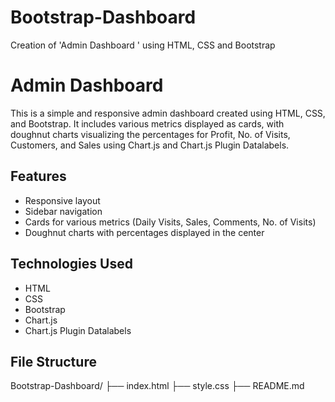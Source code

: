 # Bootstrap-Dashboard 
Creation of 'Admin Dashboard ' using HTML, CSS and Bootstrap

# Admin Dashboard
This is a simple and responsive admin dashboard created using HTML, CSS, and Bootstrap. It includes various metrics displayed as cards, with doughnut charts visualizing the percentages for Profit, No. of Visits, Customers, and Sales using Chart.js and Chart.js Plugin Datalabels.

## Features
- Responsive layout
- Sidebar navigation
- Cards for various metrics (Daily Visits, Sales, Comments, No. of Visits)
- Doughnut charts with percentages displayed in the center

## Technologies Used
- HTML
- CSS
- Bootstrap
- Chart.js
- Chart.js Plugin Datalabels

## File Structure
Bootstrap-Dashboard/
├── index.html
├── style.css
├── README.md
